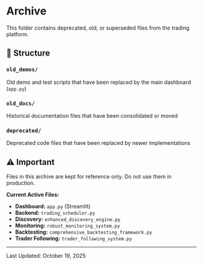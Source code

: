 # Archive

This folder contains deprecated, old, or superseded files from the trading platform.

## 📁 Structure

### `old_demos/`
Old demo and test scripts that have been replaced by the main dashboard (`app.py`)

### `old_docs/`
Historical documentation files that have been consolidated or moved

### `deprecated/`
Deprecated code files that have been replaced by newer implementations

## ⚠️ Important

Files in this archive are kept for reference only. Do not use them in production.

**Current Active Files:**
- **Dashboard:** `app.py` (Streamlit)
- **Backend:** `trading_scheduler.py`
- **Discovery:** `enhanced_discovery_engine.py`
- **Monitoring:** `robust_monitoring_system.py`
- **Backtesting:** `comprehensive_backtesting_framework.py`
- **Trader Following:** `trader_following_system.py`

---

Last Updated: October 19, 2025

